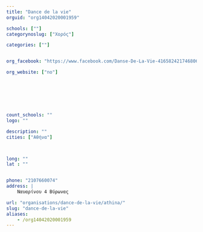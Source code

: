 ```yaml
---
title: "Dance de la vie"
orguid: "org14042020001959"

schools: [""]
categorynoslug: ["Χορός"]

categories: [""]


org_facebook: "https://www.facebook.com/Danse-De-La-Vie-416582421746806/"

org_website: ["no"]







count_schools: ""
logo: ""

description: ""
cities: ["Αθήνα"]



long: ""
lat : ""


phone: "2107660074"
address: |
    Ναυαρίνου 4 Βύρωνας

url: "organisations/dance-de-la-vie/athina/"
slug: "dance-de-la-vie"
aliases:
    - /org14042020001959
---
```



